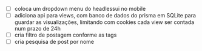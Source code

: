 - [ ] coloca um dropdown menu do headlessui no mobile
- [ ] adiciona api para views, com banco de dados do prisma em SQLite para guardar as visualizações, limitando com cookies cada view ser contada num prazo de 24h
- [ ] cria filtro de postagem conforme as tags
- [ ] cria pesquisa de post por nome
